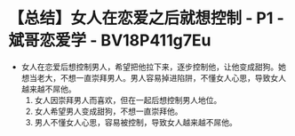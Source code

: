 # 【总结】女人在恋爱之后就想控制 - P1 - 斌哥恋爱学 - BV18P411g7Eu

-   女人在恋爱后想控制男人，希望把他拉下来，逐步控制他，让他变成甜狗。她想当老大，不想一直崇拜男人。男人容易掉进陷阱，不懂女人心思，导致女人越来越不屌他。
    1.  女人因崇拜男人而喜欢，但在一起后想控制男人地位。
    2.  女人希望男人变成甜狗，不想一直崇拜他。
    3.  男人不懂女人心思，容易被控制，导致女人越来越不屌他。